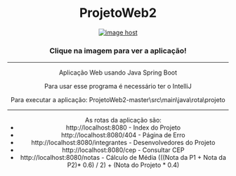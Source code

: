 <h1 align="Center"> ProjetoWeb2 </h1>
<div align="center">
  <a href="https://imgbox.com/ZwwhEtjP" target="_blank"><img src="https://thumbs2.imgbox.com/2c/71/ZwwhEtjP_t.png" alt="image host"/></a>
  <h3> Clique na imagem para ver a aplicação! </h3>
</div><hr>

<div align="center">
    <p> Aplicação Web usando Java Spring Boot </p>
    <p> Para usar esse programa é necessário ter o IntelliJ </p>
    <p> Para executar a aplicação: ProjetoWeb2-master\src\main\java\rota\projeto </p>
    <hr>
    <ul> As rotas da aplicação são: 
        <li> http://localhost:8080 - Index do Projeto </li>
        <li> http://localhost:8080/404 - Página de Erro </li>
        <li> http://localhost:8080/integrantes - Desenvolvedores do Projeto </li>
        <li> http://localhost:8080/cep - Consultar CEP  </li>
        <li> http://localhost:8080/notas - Cálculo de Média (((Nota da P1 + Nota da P2)* 0.6) / 2) + (Nota do Projeto * 0.4) </li>
    </ul>
</div>




